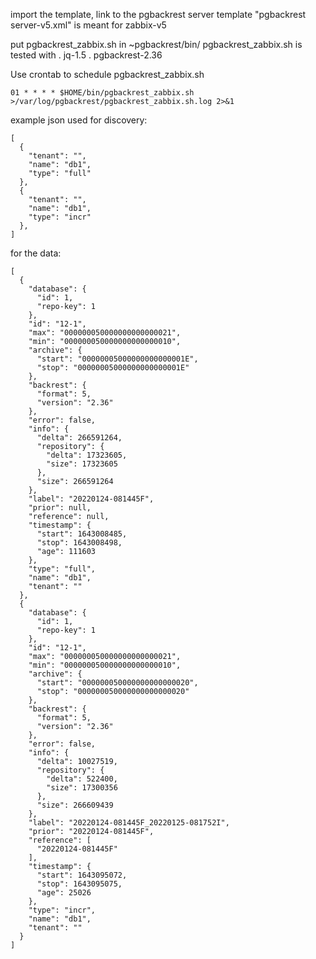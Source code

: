 import the template, link to the pgbackrest server
template "pgbackrest server-v5.xml" is meant for zabbix-v5


put pgbackrest_zabbix.sh in ~pgbackrest/bin/
pgbackrest_zabbix.sh is tested with
  . jq-1.5
  . pgbackrest-2.36

Use crontab to schedule pgbackrest_zabbix.sh


```
01 * * * * $HOME/bin/pgbackrest_zabbix.sh >/var/log/pgbackrest/pgbackrest_zabbix.sh.log 2>&1
```



example json used for discovery:
```
[
  {
    "tenant": "",
    "name": "db1",
    "type": "full"
  },
  {
    "tenant": "",
    "name": "db1",
    "type": "incr"
  },
]
```

for the data:
```
[
  {
    "database": {
      "id": 1,
      "repo-key": 1
    },
    "id": "12-1",
    "max": "000000050000000000000021",
    "min": "000000050000000000000010",
    "archive": {
      "start": "00000005000000000000001E",
      "stop": "00000005000000000000001E"
    },
    "backrest": {
      "format": 5,
      "version": "2.36"
    },
    "error": false,
    "info": {
      "delta": 266591264,
      "repository": {
        "delta": 17323605,
        "size": 17323605
      },
      "size": 266591264
    },
    "label": "20220124-081445F",
    "prior": null,
    "reference": null,
    "timestamp": {
      "start": 1643008485,
      "stop": 1643008498,
      "age": 111603
    },
    "type": "full",
    "name": "db1",
    "tenant": ""
  },
  {
    "database": {
      "id": 1,
      "repo-key": 1
    },
    "id": "12-1",
    "max": "000000050000000000000021",
    "min": "000000050000000000000010",
    "archive": {
      "start": "000000050000000000000020",
      "stop": "000000050000000000000020"
    },
    "backrest": {
      "format": 5,
      "version": "2.36"
    },
    "error": false,
    "info": {
      "delta": 10027519,
      "repository": {
        "delta": 522400,
        "size": 17300356
      },
      "size": 266609439
    },
    "label": "20220124-081445F_20220125-081752I",
    "prior": "20220124-081445F",
    "reference": [
      "20220124-081445F"
    ],
    "timestamp": {
      "start": 1643095072,
      "stop": 1643095075,
      "age": 25026
    },
    "type": "incr",
    "name": "db1",
    "tenant": ""
  }
]
```
